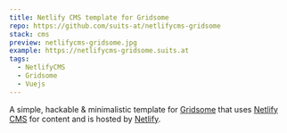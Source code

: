 ```yaml
---
title: Netlify CMS template for Gridsome
repo: https://github.com/suits-at/netlifycms-gridsome
stack: cms
preview: netlifycms-gridsome.jpg
example: https://netlifycms-gridsome.suits.at
tags:
  - NetlifyCMS
  - Gridsome
  - Vuejs
---
```


A simple, hackable & minimalistic template for [Gridsome](https://gridsome.org/) that uses [Netlify CMS](https://netlifycms.org) for content and is hosted by [Netlify](https://netlify.com).
